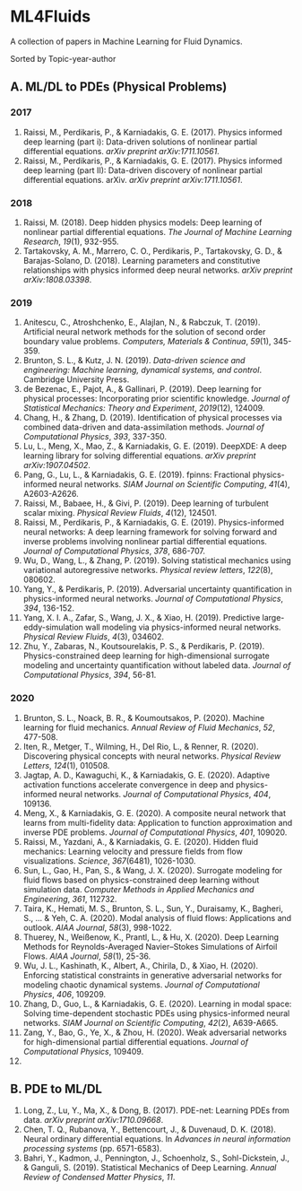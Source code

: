 # ML4Fluids

A collection of papers in Machine Learning for Fluid Dynamics.

Sorted by Topic-year-author

## A. ML/DL to PDEs (Physical Problems)

### 2017

1. Raissi, M., Perdikaris, P., & Karniadakis, G. E. (2017). Physics informed deep learning (part i): Data-driven solutions of nonlinear partial differential equations. *arXiv preprint arXiv:1711.10561*.
2. Raissi, M., Perdikaris, P., & Karniadakis, G. E. (2017). Physics informed deep learning (part II): Data-driven discovery of nonlinear partial differential equations. arXiv. *arXiv preprint arXiv:1711.10561*.

### 2018

1. Raissi, M. (2018). Deep hidden physics models: Deep learning of nonlinear partial differential equations. *The Journal of Machine Learning Research*, *19*(1), 932-955.
2. Tartakovsky, A. M., Marrero, C. O., Perdikaris, P., Tartakovsky, G. D., & Barajas-Solano, D. (2018). Learning parameters and constitutive relationships with physics informed deep neural networks. *arXiv preprint arXiv:1808.03398*.

### 2019

1. Anitescu, C., Atroshchenko, E., Alajlan, N., & Rabczuk, T. (2019). Artificial neural network methods for the solution of second order boundary value problems. *Computers, Materials & Continua*, *59*(1), 345-359.
2. Brunton, S. L., & Kutz, J. N. (2019). *Data-driven science and engineering: Machine learning, dynamical systems, and control*. Cambridge University Press.
3. de Bezenac, E., Pajot, A., & Gallinari, P. (2019). Deep learning for physical processes: Incorporating prior scientific knowledge. *Journal of Statistical Mechanics: Theory and Experiment*, *2019*(12), 124009.
4. Chang, H., & Zhang, D. (2019). Identification of physical processes via combined data-driven and data-assimilation methods. *Journal of Computational Physics*, *393*, 337-350.
5. Lu, L., Meng, X., Mao, Z., & Karniadakis, G. E. (2019). DeepXDE: A deep learning library for solving differential equations. *arXiv preprint arXiv:1907.04502*.
6. Pang, G., Lu, L., & Karniadakis, G. E. (2019). fpinns: Fractional physics-informed neural networks. *SIAM Journal on Scientific Computing*, *41*(4), A2603-A2626.
7. Raissi, M., Babaee, H., & Givi, P. (2019). Deep learning of turbulent scalar mixing. *Physical Review Fluids*, *4*(12), 124501.
8. Raissi, M., Perdikaris, P., & Karniadakis, G. E. (2019). Physics-informed neural networks: A deep learning framework for solving forward and inverse problems involving nonlinear partial differential equations. *Journal of Computational Physics*, *378*, 686-707.
9. Wu, D., Wang, L., & Zhang, P. (2019). Solving statistical mechanics using variational autoregressive networks. *Physical review letters*, *122*(8), 080602.
10. Yang, Y., & Perdikaris, P. (2019). Adversarial uncertainty quantification in physics-informed neural networks. *Journal of Computational Physics*, *394*, 136-152.
11. Yang, X. I. A., Zafar, S., Wang, J. X., & Xiao, H. (2019). Predictive large-eddy-simulation wall modeling via physics-informed neural networks. *Physical Review Fluids*, *4*(3), 034602.
12. Zhu, Y., Zabaras, N., Koutsourelakis, P. S., & Perdikaris, P. (2019). Physics-constrained deep learning for high-dimensional surrogate modeling and uncertainty quantification without labeled data. *Journal of Computational Physics*, *394*, 56-81.

### 2020

1. Brunton, S. L., Noack, B. R., & Koumoutsakos, P. (2020). Machine learning for fluid mechanics. *Annual Review of Fluid Mechanics*, *52*, 477-508.
2. Iten, R., Metger, T., Wilming, H., Del Rio, L., & Renner, R. (2020). Discovering physical concepts with neural networks. *Physical Review Letters*, *124*(1), 010508.
3. Jagtap, A. D., Kawaguchi, K., & Karniadakis, G. E. (2020). Adaptive activation functions accelerate convergence in deep and physics-informed neural networks. *Journal of Computational Physics*, *404*, 109136.
4. Meng, X., & Karniadakis, G. E. (2020). A composite neural network that learns from multi-fidelity data: Application to function approximation and inverse PDE problems. *Journal of Computational Physics*, *401*, 109020.
5. Raissi, M., Yazdani, A., & Karniadakis, G. E. (2020). Hidden fluid mechanics: Learning velocity and pressure fields from flow visualizations. *Science*, *367*(6481), 1026-1030.
6. Sun, L., Gao, H., Pan, S., & Wang, J. X. (2020). Surrogate modeling for fluid flows based on physics-constrained deep learning without simulation data. *Computer Methods in Applied Mechanics and Engineering*, *361*, 112732.
7. Taira, K., Hemati, M. S., Brunton, S. L., Sun, Y., Duraisamy, K., Bagheri, S., ... & Yeh, C. A. (2020). Modal analysis of fluid flows: Applications and outlook. *AIAA Journal*, *58*(3), 998-1022.
8. Thuerey, N., Weißenow, K., Prantl, L., & Hu, X. (2020). Deep Learning Methods for Reynolds-Averaged Navier–Stokes Simulations of Airfoil Flows. *AIAA Journal*, *58*(1), 25-36.
9. Wu, J. L., Kashinath, K., Albert, A., Chirila, D., & Xiao, H. (2020). Enforcing statistical constraints in generative adversarial networks for modeling chaotic dynamical systems. *Journal of Computational Physics*, *406*, 109209.
10. Zhang, D., Guo, L., & Karniadakis, G. E. (2020). Learning in modal space: Solving time-dependent stochastic PDEs using physics-informed neural networks. *SIAM Journal on Scientific Computing*, *42*(2), A639-A665.
11. Zang, Y., Bao, G., Ye, X., & Zhou, H. (2020). Weak adversarial networks for high-dimensional partial differential equations. *Journal of Computational Physics*, 109409.
12. 

## B. PDE to ML/DL

1. Long, Z., Lu, Y., Ma, X., & Dong, B. (2017). PDE-net: Learning PDEs from data. *arXiv preprint arXiv:1710.09668*.
2. Chen, T. Q., Rubanova, Y., Bettencourt, J., & Duvenaud, D. K. (2018). Neural ordinary differential equations. In *Advances in neural information processing systems* (pp. 6571-6583).
3. Bahri, Y., Kadmon, J., Pennington, J., Schoenholz, S., Sohl-Dickstein, J., & Ganguli, S. (2019). Statistical Mechanics of Deep Learning. *Annual Review of Condensed Matter Physics*, *11*.



